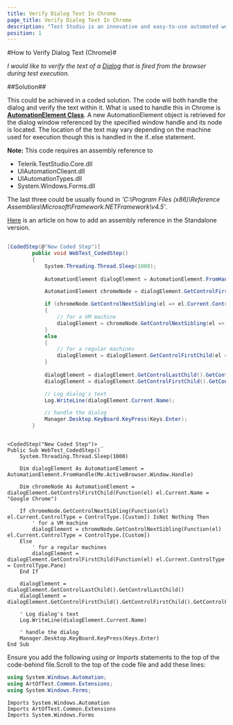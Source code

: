 ```yaml
---
title: Verify Dialog Text In Chrome
page_title: Verify Dialog Text In Chrome
description: "Test Studio is an innovative and easy-to-use automated web, WPF and load testing solution. Test Studio tests support essential technologies like ASP.NET AJAX, Silverlight, PHP and MVC. HTML5, Testing framework, functional testing, performance testing, load testing, exploratory testing, manual testing."
position: 1
---
```

#How to Verify Dialog Text (Chrome)#

*I would like to verify the text of a <a href="/features/dialogs-and-popups/Dialogs" target="_blank">Dialog</a> that is fired from the browser during test execution.*

##Solution##

This could be achieved in a coded solution. The code will both handle the dialog and verify the text within it. What is used to handle this in Chrome is **<a href="https://msdn.microsoft.com/en-us/library/system.windows.automation.automationelement(v=vs.110).aspx" target="_blank">AutomationElement Class</a>**.  A new AutomationElement object is retrieved for the dialog window referenced by the specified window handle and its node is located. The location of the text may vary depending on the machine used for execution though this is handled in the if..else statement. 


**Note:** This code requires an assembly reference to  

- Telerik.TestStudio.Core.dll 
- UIAutomationClieant.dll 
- UIAutomationTypes.dll 
- System.Windows.Forms.dll

The last three could be usually found in *'C:\Program Files (x86)\Reference Assemblies\Microsoft\Framework\.NETFramework\v4.5\'*. 

<a href="/advanced-topics/coded-steps/add-assembly-reference" target="_blank">Here</a> is an article on how to add an assembly reference in the Standalone version.

```C#
 
[CodedStep(@"New Coded Step")]
        public void WebTest_CodedStep()
        {
            System.Threading.Thread.Sleep(1000);
            
            AutomationElement dialogElement = AutomationElement.FromHandle(this.ActiveBrowser.Window.Handle);

            AutomationElement chromeNode = dialogElement.GetControlFirstChild(el => el.Current.Name == "Google Chrome");

            if (chromeNode.GetControlNextSibling(el => el.Current.ControlType == ControlType.Custom) != null)
            {
                // for a VM machine
                dialogElement = chromeNode.GetControlNextSibling(el => el.Current.ControlType == ControlType.Custom);
            }
            else
            {
                // for a regular machines
                dialogElement = dialogElement.GetControlFirstChild(el => el.Current.ControlType == ControlType.Pane);
            }
     
            dialogElement = dialogElement.GetControlLastChild().GetControlLastChild();
            dialogElement = dialogElement.GetControlFirstChild().GetControlFirstChild().GetControlFirstChild().GetControlFirstChild().GetControlFirstChild();

            // Log dialog's text
            Log.WriteLine(dialogElement.Current.Name);

            // handle the dialog
            Manager.Desktop.KeyBoard.KeyPress(Keys.Enter);
        }
```

```VB
 
<CodedStep("New Coded Step")> _
Public Sub WebTest_CodedStep()
	System.Threading.Thread.Sleep(1000)

	Dim dialogElement As AutomationElement = AutomationElement.FromHandle(Me.ActiveBrowser.Window.Handle)

	Dim chromeNode As AutomationElement = dialogElement.GetControlFirstChild(Function(el) el.Current.Name = "Google Chrome")

	If chromeNode.GetControlNextSibling(Function(el) el.Current.ControlType = ControlType.[Custom]) IsNot Nothing Then
		' for a VM machine
		dialogElement = chromeNode.GetControlNextSibling(Function(el) el.Current.ControlType = ControlType.[Custom])
	Else
		' for a regular machines
		dialogElement = dialogElement.GetControlFirstChild(Function(el) el.Current.ControlType = ControlType.Pane)
	End If

	dialogElement = dialogElement.GetControlLastChild().GetControlLastChild()
	dialogElement = dialogElement.GetControlFirstChild().GetControlFirstChild().GetControlFirstChild().GetControlFirstChild().GetControlFirstChild()

	' Log dialog's text
	Log.WriteLine(dialogElement.Current.Name)

	' handle the dialog
	Manager.Desktop.KeyBoard.KeyPress(Keys.Enter)
End Sub
```
Ensure you add the following *using or Imports* statements to the top of the code-behind file.Scroll to the top of the code file and add these lines:

```C#
using System.Windows.Automation;
using ArtOfTest.Common.Extensions;
using System.Windows.Forms;
```

```VB
Imports System.Windows.Automation
Imports ArtOfTest.Common.Extensions
Imports System.Windows.Forms
```

